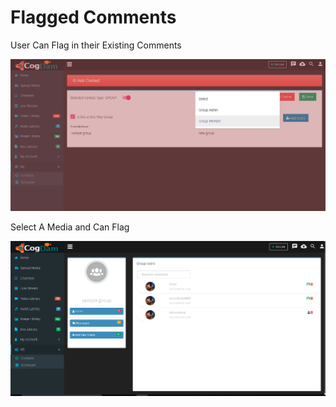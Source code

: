 # Flagged Comments

User Can Flag in their Existing Comments

![](../.gitbook/assets/image%20%2843%29.png)

Select A Media and Can Flag

![](../.gitbook/assets/image%20%28191%29.png)



